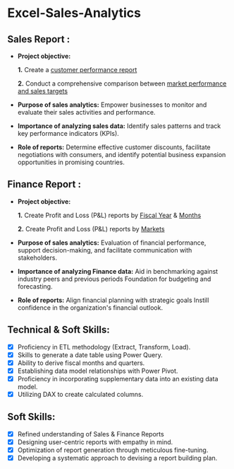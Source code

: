 # Excel-Sales-Analytics
## Sales Report :


- **Project objective:** 

    **1.** Create a [customer performance report](https://github.com/APsachan/Excel-Sales-Analytics/blob/main/Customer%20Performance%20Report.pdf)

    **2.** Conduct a comprehensive comparison between [market performance and sales targets](https://github.com/APsachan/Excel-Sales-Analytics/blob/main/Market%20Performance%20vs%20Target%20Report.pdf)

- **Purpose of sales analytics:** Empower businesses to monitor and evaluate their sales activities and performance.

- **Importance of analyzing sales data:** Identify sales patterns and track key performance indicators (KPIs).

- **Role of reports:** Determine effective customer discounts, facilitate negotiations with consumers, and identify potential business expansion opportunities in promising countries.


## Finance Report :

- **Project objective:** 

    **1.** Create Profit and Loss (P&L) reports by [Fiscal Year](https://github.com/APsachan/Excel-Sales-Analytics/blob/main/P%26L%20Statement%20by%20Fiscal%20Year.pdf) & [Months](https://github.com/APsachan/Excel-Sales-Analytics/blob/main/P%26L%20Statement%20by%20Months.pdf) 

   **2.** Create Profit and Loss (P&L) reports by [Markets](https://github.com/APsachan/Excel-Sales-Analytics/blob/main/P%26L%20Statement%20by%20Markets.pdf)

- **Purpose of sales analytics:** Evaluation of financial performance, support decision-making, and facilitate communication with stakeholders.

- **Importance of analyzing Finance data:** Aid in benchmarking against industry peers and previous periods Foundation for budgeting and forecasting.

- **Role of reports:** Align financial planning with strategic goals Instill confidence in the organization's financial outlook.


## Technical & Soft Skills:
- [x]	Proficiency in ETL methodology (Extract, Transform, Load).
- [x]	Skills to generate a date table using Power Query.
- [x]	Ability to derive fiscal months and quarters.
- [x]	Establishing data model relationships with Power Pivot.
- [x]	Proficiency in incorporating supplementary data into an existing data model.
- [x]	Utilizing DAX to create calculated columns.

## Soft Skills:
- [x]	Refined understanding of Sales & Finance Reports
- [x]	Designing user-centric reports with empathy in mind.
- [x]	Optimization of report generation through meticulous fine-tuning.
- [x]	Developing a systematic approach to devising a report building plan.
